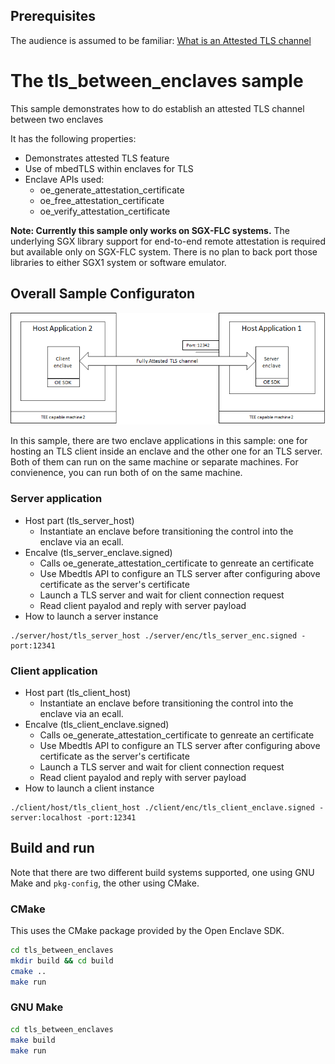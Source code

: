 ## Prerequisites
 The audience is assumed to be familiar:
 [What is an Attested TLS channel](AttestedTLSREADME.md#what-is-an-attested-tls-channel)

# The tls_between_enclaves sample

This sample demonstrates how to do establish an attested TLS channel between two enclaves

It has the following properties:

- Demonstrates attested TLS feature
- Use of mbedTLS within enclaves for TLS
- Enclave APIs used:
  - oe_generate_attestation_certificate
  - oe_free_attestation_certificate
  - oe_verify_attestation_certificate

**Note: Currently this sample only works on SGX-FLC systems.** The underlying SGX library support for end-to-end remote attestation is required but available only on SGX-FLC system. There is no plan to back port those libraries to either SGX1 system or software emulator.

## Overall Sample Configuraton

 ![Attested TLS channel between two enclaves](tls_between_enclaves.png)

In this sample, there are two enclave applications in this sample: one for hosting an TLS client inside an enclave and the other one for an TLS server. Both of them can run on the same machine or separate machines. For convienence, you can run both of on the same machine.

### Server application
  - Host part (tls_server_host)
    - Instantiate an enclave before transitioning the control into the enclave via an ecall.
  - Encalve (tls_server_enclave.signed)
    - Calls oe_generate_attestation_certificate to genreate an certificate
    - Use Mbedtls API to configure an TLS server after configuring above certificate as the server's certificate
    - Launch a TLS server and wait for client connection request
    - Read client payalod and reply with server payload
  - How to launch a server instance
```
./server/host/tls_server_host ./server/enc/tls_server_enc.signed -port:12341
```
### Client application
  - Host part (tls_client_host)
    - Instantiate an enclave before transitioning the control into the enclave via an ecall.
  - Encalve (tls_client_enclave.signed)
    - Calls oe_generate_attestation_certificate to genreate an certificate
    - Use Mbedtls API to configure an TLS server after configuring above certificate as the server's certificate
    - Launch a TLS server and wait for client connection request
    - Read client payalod and reply with server payload
  - How to launch a client instance
```
./client/host/tls_client_host ./client/enc/tls_client_enclave.signed -server:localhost -port:12341
```

## Build and run

Note that there are two different build systems supported, one using GNU Make and
`pkg-config`, the other using CMake.

### CMake

This uses the CMake package provided by the Open Enclave SDK.

```bash
cd tls_between_enclaves
mkdir build && cd build
cmake ..
make run
```

### GNU Make

```bash
cd tls_between_enclaves
make build
make run
```
